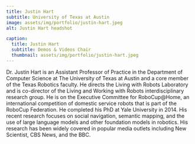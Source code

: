 ```yaml
---
title: Justin Hart
subtitle: University of Texas at Austin
image: assets/img/portfolio/justin-hart.jpeg
alt: Justin Hart headshot

caption:
  title: Justin Hart
  subtitle: Demos & Videos Chair
  thumbnail: assets/img/portfolio/justin-hart.jpeg
---
```


Dr. Justin Hart is an Assistant Professor of Practice in the Department of Computer Science at The University of Texas at Austin and a core member of the Texas Robotics faculty. He directs the Living with Robots Laboratory and is co-director of the Living and Working with Robots interdisciplinary research group. He is on the Executive Committee for RoboCup@Home, an international competition of domestic service robots that is part of the RoboCup Federation. He completed his PhD at Yale University in 2014. His recent research focuses on social navigation, semantic mapping, and the use of large language models and other foundation models in robotics. His research has been widely covered in popular media outlets including New Scientist, CBS News, and the BBC.